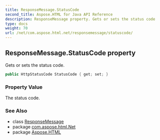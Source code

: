 ```yaml
---
title: ResponseMessage.StatusCode
second_title: Aspose.HTML for Java API Reference
description: ResponseMessage property. Gets or sets the status code
type: docs
weight: 70
url: /net/com.aspose.html.net/responsemessage/statuscode/
---
```

## ResponseMessage.StatusCode property

Gets or sets the status code.

```java
public HttpStatusCode StatusCode { get; set; }
```

### Property Value

The status code.

### See Also

* class [ResponseMessage](../)
* package [com.aspose.html.Net](../../responsemessage/)
* package [Aspose.HTML](../../../)
